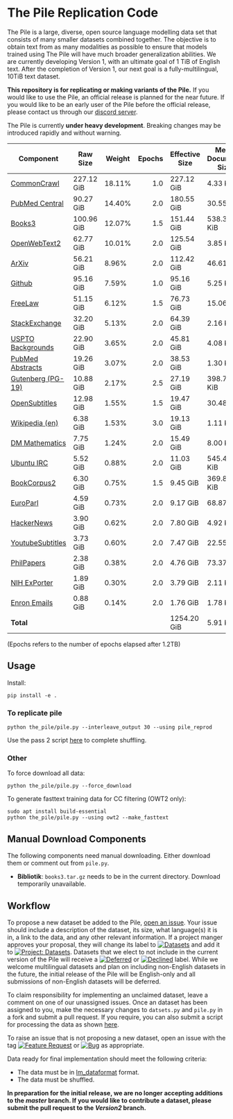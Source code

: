 # The Pile Replication Code

The Pile is a large, diverse, open source language modelling data set that consists of many smaller datasets combined together. The objective is to obtain text from as many modalities as possible to ensure that models trained using The Pile will have much broader generalization abilities. We are currently developing Version 1, with an ultimate goal of 1 TiB of English text. After the completion of Version 1, our next goal is a fully-multilingual, 10TiB text dataset.

**This repository is for replicating or making variants of the Pile.** If you would like to use the Pile, an official release is planned for the near future. If you would like to be an early user of the Pile before the official release, please contact us through our [discord server](https://discord.com/invite/vtRgjbM).

The Pile is currently **under heavy development**. Breaking changes may be introduced rapidly and without warning. 


|    Component    | Raw Size |Weight|Epochs|Effective Size|Mean Document Size|
|-----------------|----------|------|-----:|--------------|------------------|
|[CommonCrawl](https://github.com/leogao2/commoncrawl_downloader)      |227.12 GiB|18.11%|   1.0|227.12 GiB    |4.33 KiB          |
|[PubMed Central](https://github.com/EleutherAI/pile-pubmedcentral)   |90.27 GiB |14.40%|   2.0|180.55 GiB    |30.55 KiB         |
|[Books3](https://twitter.com/theshawwn/status/1320282149329784833)        |100.96 GiB|12.07%|   1.5|151.44 GiB    |538.36 KiB        |
|[OpenWebText2](https://github.com/EleutherAI/openwebtext2)     |62.77 GiB |10.01%|   2.0|125.54 GiB    |3.85 KiB          |
|[ArXiv](https://gist.github.com/leogao2/e09b64eae3b987925ccf3b86401624c6)            |56.21 GiB |8.96% |   2.0|112.42 GiB    |46.61 KiB         |
|[Github](https://github.com/EleutherAI/github-downloader)           |95.16 GiB |7.59% |   1.0|95.16 GiB     |5.25 KiB          |
|[FreeLaw](https://github.com/thoppe/The-Pile-FreeLaw)          |51.15 GiB |6.12% |   1.5|76.73 GiB     |15.06 KiB         |
|[StackExchange](https://github.com/EleutherAI/stackexchange-dataset)    |32.20 GiB |5.13% |   2.0|64.39 GiB     |2.16 KiB          |
|[USPTO Backgrounds](https://github.com/EleutherAI/pile-uspto)            |22.90 GiB |3.65% |   2.0|45.81 GiB     |4.08 KiB          |
|[PubMed Abstracts](https://github.com/thoppe/The-Pile-PubMed) |19.26 GiB |3.07% |   2.0|38.53 GiB     |1.30 KiB          |
|[Gutenberg (PG-19)](https://github.com/deepmind/pg19)|10.88 GiB |2.17% |   2.5|27.19 GiB     |398.73 KiB        |
|[OpenSubtitles](https://github.com/sdtblck/Opensubtitles_dataset)    |12.98 GiB |1.55% |   1.5|19.47 GiB     |30.48 KiB         |
|[Wikipedia (en)](https://github.com/noanabeshima/wikipedia-downloader)   |6.38 GiB  |1.53% |   3.0|19.13 GiB     |1.11 KiB          |
|[DM Mathematics](https://github.com/deepmind/mathematics_dataset)   |7.75 GiB  |1.24% |   2.0|15.49 GiB     |8.00 KiB          |
|[Ubuntu IRC](https://github.com/EleutherAI/pile-ubuntu-irc)       |5.52 GiB  |0.88% |   2.0|11.03 GiB     |545.48 KiB        |
|[BookCorpus2](https://github.com/shawwn/scrap/blob/master/epub2txt-all)       |6.30 GiB  |0.75% |   1.5|9.45 GiB      |369.87 KiB        |
|[EuroParl](https://github.com/thoppe/The-Pile-EuroParl)         |4.59 GiB  |0.73% |   2.0|9.17 GiB      |68.87 KiB         |
|[HackerNews](https://github.com/EleutherAI/hn-scraper)       |3.90 GiB  |0.62% |   2.0|7.80 GiB      |4.92 KiB          |
|[YoutubeSubtitles](https://github.com/sdtblck/youtube_subtitle_dataset) |3.73 GiB  |0.60% |   2.0|7.47 GiB      |22.55 KiB         |
|[PhilPapers](https://github.com/thoppe/The-Pile-PhilPapers)       |2.38 GiB  |0.38% |   2.0|4.76 GiB      |73.37 KiB         |
|[NIH ExPorter](https://github.com/thoppe/The-Pile-NIH-ExPORTER)     |1.89 GiB  |0.30% |   2.0|3.79 GiB      |2.11 KiB          |
|[Enron Emails](https://github.com/EleutherAI/pile-enron-emails)     |0.88 GiB  |0.14% |   2.0|1.76 GiB      |1.78 KiB          |
|**Total**        |          |      |      |1254.20 GiB   |5.91 KiB          |


(Epochs refers to the number of epochs elapsed after 1.2TB)


## Usage


Install:

```
pip install -e .
```

### To replicate pile

```
python the_pile/pile.py --interleave_output 30 --using pile_reprod
```

Use the pass 2 script [here](https://github.com/EleutherAI/The-Pile/tree/master/processing_scripts) to complete shuffling.


### Other

To force download all data:
```
python the_pile/pile.py --force_download
```

To generate fasttext training data for CC filtering (OWT2 only):
```
sudo apt install build-essential
python the_pile/pile.py --using owt2 --make_fasttext 
```

## Manual Download Components

The following components need manual downloading. Either download them or comment out from `pile.py`. 

 - **Bibliotik**: `books3.tar.gz` needs to be in the current directory. Download temporarily unavailable.

## Workflow

To propose a new dataset be added to the Pile, [open an issue](https://github.com/EleutherAI/The-Pile/issues/new). Your issue should include a description of the dataset, its size, what language(s) it is in, a link to the data, and any other relevant information. If a project manger approves your proposal, they will change its label to [![Datasets](https://img.shields.io/github/labels/EleutherAI/The-Pile/Dataset)](https://github.com/EleutherAI/The-Pile/labels/Dataset) and add it to [![Project: Datasets](https://img.shields.io/badge/Project-Datasets-lightgrey)](https://github.com/EleutherAI/The-Pile/projects/2). Datasets that we elect to not include in the current version of the Pile will receive a [![Deferred](https://img.shields.io/github/labels/EleutherAI/The-Pile/Deferred%20to%20v2)](https://github.com/EleutherAI/The-Pile/labels/Deferred%20to%20v2) or [![Declined](https://img.shields.io/github/labels/EleutherAI/The-Pile/Declined)](https://github.com/EleutherAI/The-Pile/labels/Declined) label. While we welcome multilingual  datasets and plan on including non-English datasets in the future, the initial release of the Pile will be English-only and all submissions of non-English datasets will be deferred.

To claim responsibility for implementing an unclaimed dataset, leave a comment on one of our unassigned issues. Once an dataset has been assigned to you, make the necessary changes to `datsets.py` and `pile.py` in a fork and submit a pull request. If you require, you can also submit a script for processing the data as shown [here](https://github.com/EleutherAI/pile_enron_emails).

To raise an issue that is not proposing a new dataset, open an issue with the tag [![Feature Request](https://img.shields.io/github/labels/EleutherAI/The-Pile/Feature%20Request)](https://github.com/EleutherAI/The-Pile/labels/Feature%20Request) or [![Bug](https://img.shields.io/github/labels/EleutherAI/The-Pile/Bug)](https://github.com/EleutherAI/The-Pile/labels/Bug) as appropriate.

Data ready for final implementation should meet the following criteria:

- The data must be in [lm_dataformat](https://github.com/leogao2/lm_dataformat/) format.
- The data must be shuffled.

**In preparation for the initial release, we are no longer accepting additions to the *master* branch. If you would like to contribute a dataset, please submit the pull request to the *Version2* branch.**
